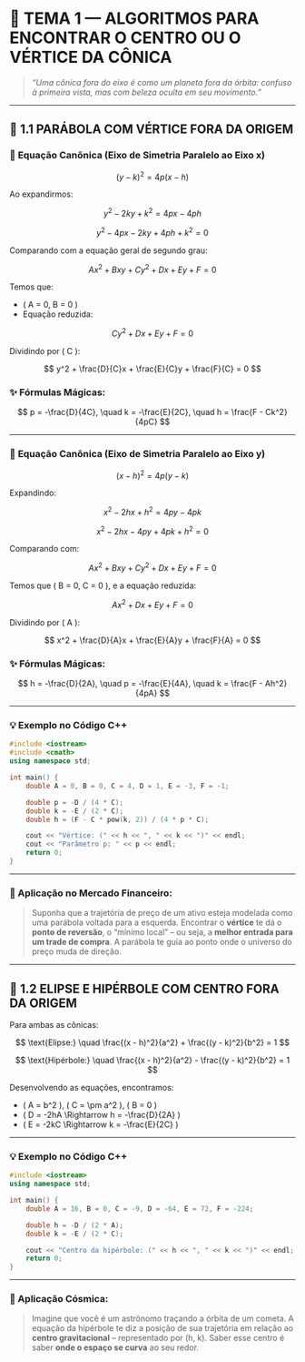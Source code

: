 
# 🌌 TEMA 1 — ALGORITMOS PARA ENCONTRAR O CENTRO OU O VÉRTICE DA CÔNICA

> _“Uma cônica fora do eixo é como um planeta fora da órbita: confuso à primeira vista, mas com beleza oculta em seu movimento.”_

---

## 📘 1.1 PARÁBOLA COM VÉRTICE FORA DA ORIGEM

### 🔧 **Equação Canônica (Eixo de Simetria Paralelo ao Eixo x)**

$$
(y - k)^2 = 4p(x - h)
$$

Ao expandirmos:

$$
y^2 - 2ky + k^2 = 4px - 4ph
$$

$$
y^2 - 4px - 2ky + 4ph + k^2 = 0
$$

Comparando com a equação geral de segundo grau:

$$
Ax^2 + Bxy + Cy^2 + Dx + Ey + F = 0
$$

Temos que:
- \( A = 0, B = 0 \)
- Equação reduzida:

$$
Cy^2 + Dx + Ey + F = 0
$$

Dividindo por \( C \):

$$
y^2 + \frac{D}{C}x + \frac{E}{C}y + \frac{F}{C} = 0
$$

### ✨ Fórmulas Mágicas:

$$
p = -\frac{D}{4C}, \quad
k = -\frac{E}{2C}, \quad
h = \frac{F - Ck^2}{4pC}
$$

---

### 🔧 **Equação Canônica (Eixo de Simetria Paralelo ao Eixo y)**

$$
(x - h)^2 = 4p(y - k)
$$

Expandindo:

$$
x^2 - 2hx + h^2 = 4py - 4pk
$$

$$
x^2 - 2hx - 4py + 4pk + h^2 = 0
$$

Comparando com:

$$
Ax^2 + Bxy + Cy^2 + Dx + Ey + F = 0
$$

Temos que \( B = 0, C = 0 \), e a equação reduzida:

$$
Ax^2 + Dx + Ey + F = 0
$$

Dividindo por \( A \):

$$
x^2 + \frac{D}{A}x + \frac{E}{A}y + \frac{F}{A} = 0
$$

### ✨ Fórmulas Mágicas:

$$
h = -\frac{D}{2A}, \quad
p = -\frac{E}{4A}, \quad
k = \frac{F - Ah^2}{4pA}
$$

---

### 💡 Exemplo no Código C++

```cpp
#include <iostream>
#include <cmath>
using namespace std;

int main() {
    double A = 0, B = 0, C = 4, D = 1, E = -3, F = -1;

    double p = -D / (4 * C);
    double k = -E / (2 * C);
    double h = (F - C * pow(k, 2)) / (4 * p * C);

    cout << "Vértice: (" << h << ", " << k << ")" << endl;
    cout << "Parâmetro p: " << p << endl;
    return 0;
}
```

---

### 💸 Aplicação no Mercado Financeiro:

> Suponha que a trajetória de preço de um ativo esteja modelada como uma parábola voltada para a esquerda. Encontrar o **vértice** te dá o **ponto de reversão**, o “mínimo local” – ou seja, a **melhor entrada para um trade de compra**. A parábola te guia ao ponto onde o universo do preço muda de direção.

---

## 📘 1.2 ELIPSE E HIPÉRBOLE COM CENTRO FORA DA ORIGEM

Para ambas as cônicas:

$$
\text{Elipse:} \quad \frac{(x - h)^2}{a^2} + \frac{(y - k)^2}{b^2} = 1
$$

$$
\text{Hipérbole:} \quad \frac{(x - h)^2}{a^2} - \frac{(y - k)^2}{b^2} = 1
$$

Desenvolvendo as equações, encontramos:

- \( A = b^2 \), \( C = \pm a^2 \), \( B = 0 \)
- \( D = -2hA \Rightarrow h = -\frac{D}{2A} \)
- \( E = -2kC \Rightarrow k = -\frac{E}{2C} \)

---

### 💡 Exemplo no Código C++

```cpp
#include <iostream>
using namespace std;

int main() {
    double A = 16, B = 0, C = -9, D = -64, E = 72, F = -224;

    double h = -D / (2 * A);
    double k = -E / (2 * C);

    cout << "Centro da hipérbole: (" << h << ", " << k << ")" << endl;
    return 0;
}
```

---

### 🌌 Aplicação Cósmica:

> Imagine que você é um astrônomo traçando a órbita de um cometa. A equação da hipérbole te diz a posição de sua trajetória em relação ao **centro gravitacional** – representado por (h, k). Saber esse centro é saber **onde o espaço se curva** ao seu redor.
